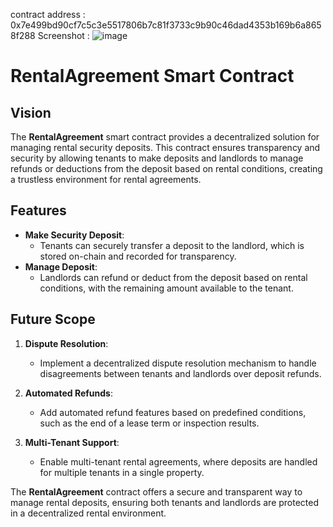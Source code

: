 contract address : 0x7e499bd90cf7c5c3e5517806b7c81f3733c9b90c46dad4353b169b6a8658f288
Screenshot : ![image](https://github.com/user-attachments/assets/e49cda8e-c1c9-4d1e-b2e3-aa2d1809d18c)



# RentalAgreement Smart Contract

## Vision

The **RentalAgreement** smart contract provides a decentralized solution for managing rental security deposits. This contract ensures transparency and security by allowing tenants to make deposits and landlords to manage refunds or deductions from the deposit based on rental conditions, creating a trustless environment for rental agreements.

## Features

- **Make Security Deposit**:
  - Tenants can securely transfer a deposit to the landlord, which is stored on-chain and recorded for transparency.
- **Manage Deposit**:
  - Landlords can refund or deduct from the deposit based on rental conditions, with the remaining amount available to the tenant.

## Future Scope

1. **Dispute Resolution**:

   - Implement a decentralized dispute resolution mechanism to handle disagreements between tenants and landlords over deposit refunds.

2. **Automated Refunds**:

   - Add automated refund features based on predefined conditions, such as the end of a lease term or inspection results.

3. **Multi-Tenant Support**:
   - Enable multi-tenant rental agreements, where deposits are handled for multiple tenants in a single property.

The **RentalAgreement** contract offers a secure and transparent way to manage rental deposits, ensuring both tenants and landlords are protected in a decentralized rental environment.
